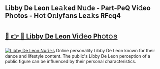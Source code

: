 ## Libby De Leon Le𝚊𝚔ed N𝚞𝚍e - Part-PeQ Vi𝚍eo Ph𝚘tos - H𝚘t O𝚗lyf𝚊ns Le𝚊𝚔s RFcq4

# <h2><a href="http://hf55wn.feru.top/?c=Libby+De+Leon">🔗 👉 🔴 Libby De Leon Vi𝚍𝚎o Ph𝚘t𝚘𝚜</a></h2>

[![Libby De Leon Nu𝚍𝚎s](https://i.imgur.com/0TWrTi3.gif)](http://hf55wn.feru.top/?c=Libby+De+Leon)
Online personality Libby De Leon known for their dance and lifestyle content. The public's Libby De Leon perception of a public figure can be influenced by their personal characteristics. 
